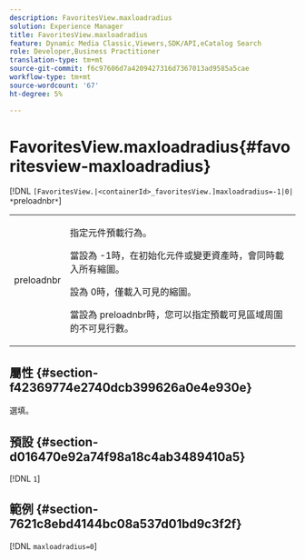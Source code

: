 ```yaml
---
description: FavoritesView.maxloadradius
solution: Experience Manager
title: FavoritesView.maxloadradius
feature: Dynamic Media Classic,Viewers,SDK/API,eCatalog Search
role: Developer,Business Practitioner
translation-type: tm+mt
source-git-commit: f6c97606d7a4209427316d7367013ad9585a5cae
workflow-type: tm+mt
source-wordcount: '67'
ht-degree: 5%

---
```



# FavoritesView.maxloadradius{#favoritesview-maxloadradius}

[!DNL `[FavoritesView.|<containerId>_favoritesView.]maxloadradius=-1|0| *`preloadnbr`*`]

<table id="table_2B109D2F91E64B5382B31921C3780FA5"> 
 <tbody> 
  <tr> 
   <td colname="col1"> <p><span class="codeph"><span class="varname"> preloadnbr</span></span> </p> </td> 
   <td colname="col2"> <p> 指定元件預載行為。 </p> <p>當設為<span class="codeph"> -1</span>時，在初始化元件或變更資產時，會同時載入所有縮圖。 </p> <p>設為<span class="codeph"> 0</span>時，僅載入可見的縮圖。 </p> <p> 當設為<span class="codeph"><span class="varname"> preloadnbr</span></span>時，您可以指定預載可見區域周圍的不可見行數。 </p> </td> 
  </tr> 
 </tbody> 
</table>

## 屬性 {#section-f42369774e2740dcb399626a0e4e930e}

選填。

## 預設 {#section-d016470e92a74f98a18c4ab3489410a5}

[!DNL `1`]

## 範例 {#section-7621c8ebd4144bc08a537d01bd9c3f2f}

[!DNL `maxloadradius=0`]
